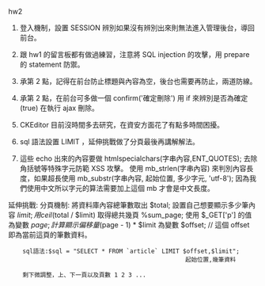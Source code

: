 hw2

1. 登入機制，設置 SESSION 辨別如果沒有辨別出來則無法進入管理後台，導回前台。

2. 跟 hw1 的留言板都有做過練習，注意將 SQL injection 的攻擊，用 prepare 的 statement 防禦。

3. 承第 2 點，記得在前台防止標題與內容為空，後台也需要再防止，兩道防線。

4. 承第 2 點，在前台可多做一個 confirm('確定刪除') 用 if 來辨別是否為確定 (true) 在執行 ajax 刪除。

5. CKEditor 目前沒時間多去研究，在資安方面花了有點多時間困擾。

6. sql 語法設置 LIMIT ，延伸挑戰做了分頁最後再講解解法。

7. 這些 echo 出來的內容要做 htmlspecialchars(字串內容,ENT_QUOTES); 去除角括號等特殊字元防範 XSS 攻擊。
   使用 mb_strlen(字串內容) 來判別內容長度，如果超長使用 mb_substr(字串內容, 起始位置, 多少字元, 'utf-8');
   因為我們使用中文所以字元的算法需要加上這個 mb 才會是中文長度。


延伸挑戰: 
    分頁機制:
        將資料庫內容總筆數取出                  $total;
        設置自己想要顯示多少筆內容               $limit;
        用 ceil($total / $limit) 取得總共幾頁  %sum_page;
        使用 $_GET['p'] 的值為變數                 $page;
        計算顯示偏移量 ($page - 1) * $limit 為變數 $offset; // 這個 offset 即為當前這頁的筆數資料。

        sql語法:$sql = "SELECT * FROM `article` LIMIT $offset,$limit";
                                                      起始位置,幾筆資料
                                                       
        剩下微調整，上、下一頁以及頁數 1 2 3 ...
